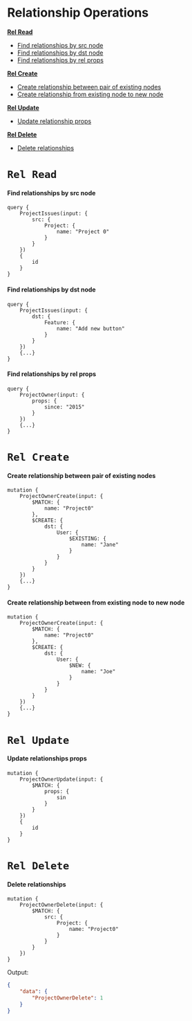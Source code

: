 # Relationship Operations


**[Rel Read](#rel-read)**
  * [Find relationships by src node](#find-relationships-by-src-node)
  * [Find relationships by dst node](#find-relationships-by-dst-node)
  * [Find relationships by rel props](#find-relationships-by-rel-props)

**[Rel Create](#rel-create)**
  * [Create relationship between pair of existing nodes](#create-relationship-between-pair-of-existing-nodes)
  * [Create relationship from existing node to new node](#create-relationship-from-existing-node-to-new-node)

**[Rel Update](#rel-update)**
  * [Update relationship props](#update-relationship-props)

**[Rel Delete](#rel-delete)**
  * [Delete relationships](#delete-relationships)

# `Rel Read`

#### Find relationships by src node

```
query {
    ProjectIssues(input: {
        src: {
            Project: {
                name: "Project 0"
            }
        }
    })
    {
        id
    }
}
```

#### Find relationships by dst node

```
query {
    ProjectIssues(input: {
        dst: {
            Feature: {
                name: "Add new button"
            }
        }
    })
    {...}
}
```


#### Find relationships by rel props

```
query {
    ProjectOwner(input: {
        props: {
            since: "2015"
        }
    })
    {...}
}
```


# `Rel Create`

#### Create relationship between pair of existing nodes

```
mutation {
    ProjectOwnerCreate(input: {
        $MATCH: {
            name: "Project0"
        },
        $CREATE: {
            dst: {
                User: {
                    $EXISTING: {
                        name: "Jane"
                    }
                }
            }
        } 
    })
    {...}
}
```


#### Create relationship between from existing node to new node

```
mutation {
    ProjectOwnerCreate(input: {
        $MATCH: {
            name: "Project0"
        },
        $CREATE: {
            dst: {
                User: {
                    $NEW: {
                        name: "Joe"
                    }
                }
            }
        } 
    })
    {...}
}
```

# `Rel Update`

#### Update relationships props

```
mutation {
    ProjectOwnerUpdate(input: {
        $MATCH: {
            props: {
                sin
            }
        }
    })
    {
        id
    }
}
```


# `Rel Delete`

#### Delete relationships

```
mutation {
    ProjectOwnerDelete(input: {
        $MATCH: {
            src: {
                Project: {
                    name: "Project0"
                }
            }
        }
    })
}
```

Output:
```json
{
    "data": {
        "ProjectOwnerDelete": 1
    }
}
```

